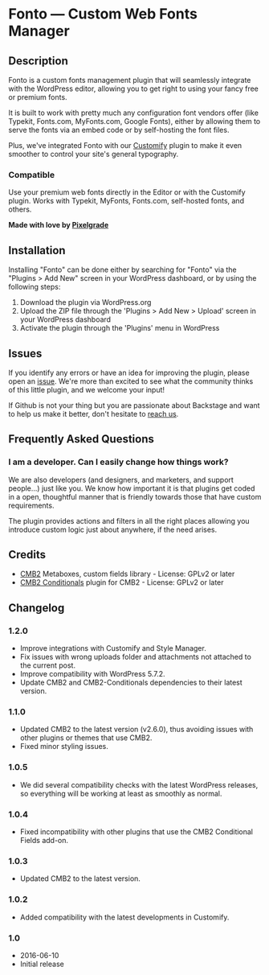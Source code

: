 Fonto — Custom Web Fonts Manager
========

## Description

Fonto is a custom fonts management plugin that will seamlessly integrate with the WordPress editor, allowing you to get right to using your fancy free or premium fonts.

It is built to work with pretty much any configuration font vendors offer (like Typekit, Fonts.com, MyFonts.com, Google Fonts), either by allowing them to serve the fonts via an embed code or by self-hosting the font files.

Plus, we've integrated Fonto with our [Customify](https://wordpress.org/plugins/customify/) plugin to make it even smoother to control your site's general typography.

### Compatible

Use your premium web fonts directly in the Editor or with the Customify plugin. Works with Typekit, MyFonts, Fonts.com, self-hosted fonts, and others.

**Made with love by [Pixelgrade](https://pixelgrade.com)**

## Installation

Installing "Fonto" can be done either by searching for "Fonto" via the "Plugins > Add New" screen in your WordPress dashboard, or by using the following steps:

1. Download the plugin via WordPress.org
1. Upload the ZIP file through the 'Plugins > Add New > Upload' screen in your WordPress dashboard
1. Activate the plugin through the 'Plugins' menu in WordPress

## Issues

If you identify any errors or have an idea for improving the plugin, please open an [issue](https://github.com/pixelgrade/fonto/issues?stage=open). We're more than excited to see what the community thinks of this little plugin, and we welcome your input!

If Github is not your thing but you are passionate about Backstage and want to help us make it better, don't hesitate to [reach us](https://pixelgrade.com/contact/).

## Frequently Asked Questions

### I am a developer. Can I easily change how things work?

We are also developers (and designers, and marketers, and support people...) just like you. We know how important it is that plugins get coded in a open, thoughtful manner that is friendly towards those that have custom requirements.

The plugin provides actions and filters in all the right places allowing you introduce custom logic just about anywhere, if the need arises.

## Credits

* [CMB2](https://github.com/CMB2/CMB2) Metaboxes, custom fields library - License: GPLv2 or later
* [CMB2 Conditionals](https://github.com/jcchavezs/cmb2-conditionals/) plugin for CMB2 - License: GPLv2 or later

## Changelog

### 1.2.0
* Improve integrations with Customify and Style Manager.
* Fix issues with wrong uploads folder and attachments not attached to the current post.
* Improve compatibility with WordPress 5.7.2.
* Update CMB2 and CMB2-Conditionals dependencies to their latest version.

### 1.1.0
* Updated CMB2 to the latest version (v2.6.0), thus avoiding issues with other plugins or themes that use CMB2.
* Fixed minor styling issues.

### 1.0.5
* We did several compatibility checks with the latest WordPress releases, so everything will be working at least as smoothly as normal.

### 1.0.4
* Fixed incompatibility with other plugins that use the CMB2 Conditional Fields add-on.

### 1.0.3
* Updated CMB2 to the latest version.

### 1.0.2
* Added compatibility with the latest developments in Customify.

### 1.0
* 2016-06-10
* Initial release
